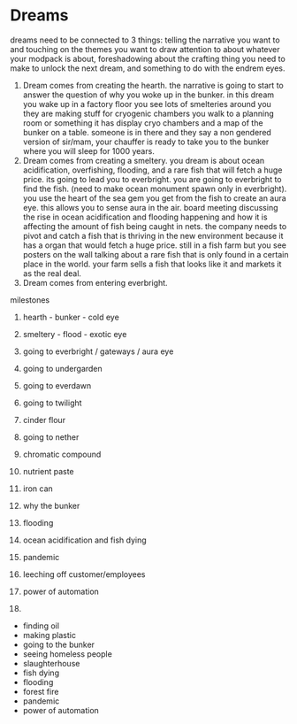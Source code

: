 # Dreams

dreams need to be connected to 3 things: telling the narrative you want to and touching on the themes you want to draw attention to about whatever your modpack is about, foreshadowing about the crafting thing you need to make to unlock the next dream, and something to do with the endrem eyes.

1. Dream comes from creating the hearth. the narrative is going to start to answer the question of why you woke up in the bunker. in this dream you wake up in a factory floor you see lots of smelteries around you they are making stuff for cryogenic chambers you walk to a planning room or something it has display cryo chambers and a map of the bunker on a table. someone is in there and they say a non gendered version of sir/mam, your chauffer is ready to take you to the bunker where you will sleep for 1000 years.
2. Dream comes from creating a smeltery. you dream is about ocean acidification, overfishing, flooding, and a rare fish that will fetch a huge price. its going to lead you to everbright. you are going to everbright to find the fish. (need to make ocean monument spawn only in everbright). you use the heart of the sea gem you get from the fish to create an aura eye. this allows you to sense aura in the air. board meeting discussing the rise in ocean acidification and flooding happening and how it is affecting the amount of fish being caught in nets. the company needs to pivot and catch a fish that is thriving in the new environment because it has a organ that would fetch a huge price. still in a fish farm but you see posters on the wall talking about a rare fish that is only found in a certain place in the world. your farm sells a fish that looks like it and markets it as the real deal.
3. Dream comes from entering everbright.

milestones

1. hearth - bunker - cold eye
2. smeltery - flood - exotic eye
3. going to everbright / gateways / aura eye
4. going to undergarden
5. going to everdawn
6. going to twilight
7. cinder flour
8. going to nether
9. chromatic compound
10. nutrient paste
11. iron can

12. why the bunker
13. flooding
14. ocean acidification and fish dying
15. pandemic
16. leeching off customer/employees
17. power of automation
18.

- finding oil
- making plastic
- going to the bunker
- seeing homeless people
- slaughterhouse
- fish dying
- flooding
- forest fire
- pandemic
- power of automation
